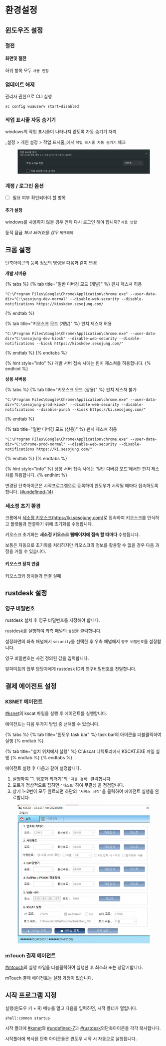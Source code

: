 # 환경설정

## 윈도우즈 설정

### 절전

#### 화면및 절전

하위 항목 모두 `사용 안함`

### 업데이트 해제

관리자 권한으로 CLI 실행

```
sc config wuauserv start=disabled
```

### 작업 표시줄 자동 숨기기

windows의 작업 표시줄이 나타나지 않도록 자동 숨기기 처리

_설정  > 개인 설정 > 작업 표시줄_에서 `작업 표시줄 자동 숨기기` 체크

<figure><img src="../.gitbook/assets/image (5).png" alt=""><figcaption></figcaption></figure>

### 계정 / 로그인 옵션

* [ ] 필요 여부 확인되어야 할 항목

#### 추가 설정

windows를 사용하지 않을 경우 언제 다시 로그인 해야 합니까? `사용 안함`

동적 잠금 _체크 되어있을 경우_ `체크해제`



## 크롬 설정

단축아이콘의 등록 정보의 명령을 다음과 같이 변경

**개발 서버용**

{% tabs %}
{% tab title="일반 디버깅 모드 (개발)" %}
핀치 제스쳐 허용

```
"C:\Program Files\Google\Chrome\Application\chrome.exe" --user-data-dir="C:\sesojung-dev-normal" --disable-web-security --disable-notifications https://kioskdev.sesojung.com/
```
{% endtab %}

{% tab title="키오스크 모드 (개발)" %}
핀치 제스쳐 허용

```
"C:\Program Files\Google\Chrome\Application\chrome.exe" --user-data-dir="C:\sesojung-dev-kiosk" --disable-web-security --disable-notifications --kiosk https://kioskdev.sesojung.com/"
```
{% endtab %}
{% endtabs %}

{% hint style="info" %}
개발 서버 접속 시에는 핀치 제스쳐를 허용합니다.
{% endhint %}

**상용 서버용**

{% tabs %}
{% tab title="키오스크 모드 (상용)" %}
핀치 제스쳐 불가

```
"C:\Program Files\Google\Chrome\Application\chrome.exe" --user-data-dir="C:\sesojung-prod-kiosk" --disable-web-security --disable-notifications --disable-pinch --kiosk https://ki.sesojung.com/"
```
{% endtab %}

{% tab title="일반 디버깅 모드 (상용)" %}
핀치 제스쳐 허용

```
"C:\Program Files\Google\Chrome\Application\chrome.exe" --user-data-dir="C:\chrome-prod-normal" --disable-web-security --disable-notifications https://ki.sesojung.com/"
```
{% endtab %}
{% endtabs %}

{% hint style="info" %}
상용 서버 접속 시에는 '일반 디버깅 모드'에서만 핀치 제스처를 허용합니다.
{% endhint %}

변경된 단축아이콘은 시작프로그램으로 등록하여 윈도우가 시작될 때마다 접속하도록 합니다. ([#undefined-14](envsetting.md#undefined-14 "mention"))

### 세소정 초기 환경

크롬에서 [세소정 키오스크](https://ki.sesojung.com)(https://ki.sesojung.com)로 접속하여 키오스크를 인식하고 플랫폼과 연결하기 위해 초기화를 수행합니다.

키오스크 초기화는 **새소정 키오스크 웹페이지에 접속 할 때마다** 수행됩니다.



보통은 자동으로 초기화를 처리하지만 키오스크의 정보를 활용할 수 없을 경우  다음 과정을 거칠 수 있습니다.

#### 키오스크 장치 연결

키오스크와 장치들과 연결 실패

## rustdesk 설정

### 영구 비밀번호

rustdesk 설치 후 영구 비밀번호를 지정해야 합니다.

rustdesk를 실행하여 좌측 패널의 `설정`을 클릭합니다.

설정화면의 좌측 패널에서 `security`를 선택한 후 우측 패널에서 `영구 비밀번호`를 설정합니다.

영구 비밀번호는 사전 정의된 값을 입력합니다.

알파미트의 업무 담당자에게 rustdesk ID와 영구비밀번호를 전달합니다.

## 결제 에이전트 설정

### KSNET 에이전트

[#ksnet](../#ksnet "mention")의 kscat 파일을 실행 후 에이전트를 실행합니다.

에이전트는 다음 두가지 방법 중 선택할 수 있습니다.

{% tabs %}
{% tab title="윈도우 task bar" %}
task bar의 아이콘을 더블클릭하여 실행
{% endtab %}

{% tab title="설치 위치에서 실행" %}
C:\kscat 디렉토리에서 KSCAT.EXE 파일 실행
{% endtab %}
{% endtabs %}

에이전트 실행 후 다음과 같이 설정합니다.

1. 실행하여 "1. 암호화 리더기"의 `'자동 검색'` 클릭합니다.
2. 포트가 정상적으로 잡히면 `'테스트'`하여 무결성 을 점검합니다.
3. 상기 1\~2번이 모두 완료되면 하단의 `'서비스 시작'`을 클릭하여 에이전트 실행을 완료합니다.

<figure><img src="../.gitbook/assets/image (4).png" alt=""><figcaption></figcaption></figure>

### mTouch 결제 에이전트

[#mtouch](../#mtouch "mention")의  실행 파일을 더블클릭하여 실행한 후 최소화 또는 창닫기합니다.

mTouch 결제 에이전트는 설정 과정이 없습니다.



## 시작 프로그램 지정

실행(윈도우 키 + R) 메뉴를 열고 다음을 입력하면, 시작 폴더가 열립니다.

```shell
shell:common startup
```

시작 폴더에 [#ksnet](envsetting.md#ksnet "mention")와 [#undefined-7](envsetting.md#undefined-7 "mention")과 [#rustdesk](envsetting.md#rustdesk "mention")의단축아이콘을 각각 복사합니다.

시작폴더에 복사된 단축 아이콘들은 윈도우 시작 시 자동으로 실행됩니다.
